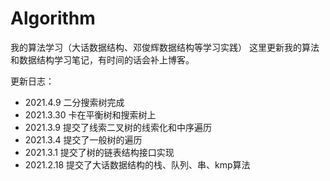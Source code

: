 # Algorithm
我的算法学习（大话数据结构、邓俊辉数据结构等学习实践）
这里更新我的算法和数据结构学习笔记，有时间的话会补上博客。

更新日志：
- 2021.4.9 二分搜索树完成
- 2021.3.30 卡在平衡树和搜索树上
- 2021.3.9 提交了线索二叉树的线索化和中序遍历
- 2021.3.4 提交了一般树的遍历
- 2021.3.1 提交了树的链表结构接口实现
- 2021.2.18 提交了大话数据结构的栈、队列、串、kmp算法
